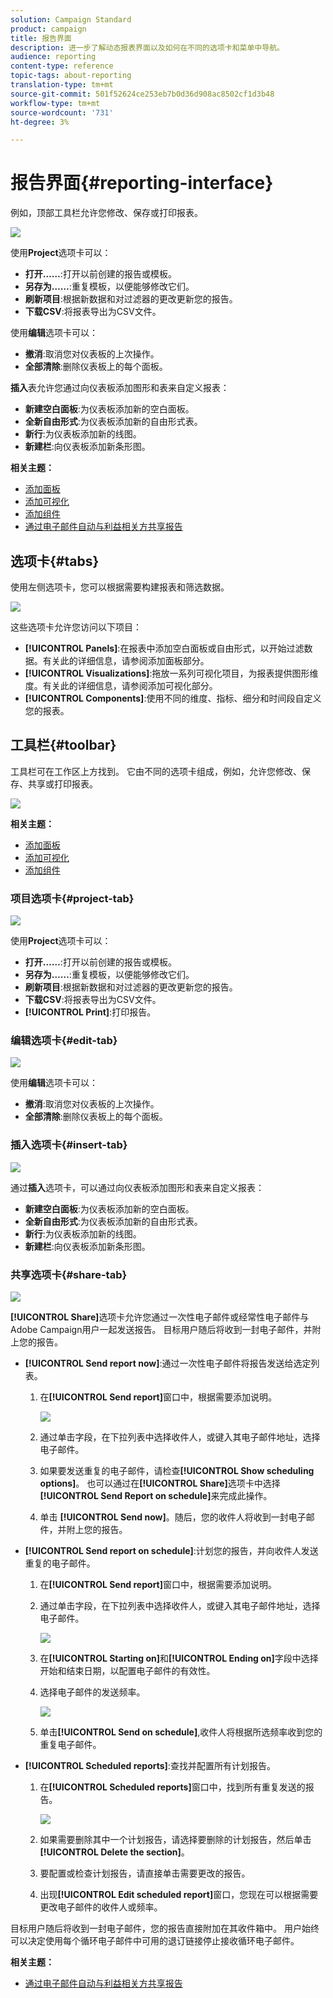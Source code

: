 ```yaml
---
solution: Campaign Standard
product: campaign
title: 报告界面
description: 进一步了解动态报表界面以及如何在不同的选项卡和菜单中导航。
audience: reporting
content-type: reference
topic-tags: about-reporting
translation-type: tm+mt
source-git-commit: 501f52624ce253eb7b0d36d908ac8502cf1d3b48
workflow-type: tm+mt
source-wordcount: '731'
ht-degree: 3%

---
```



# 报告界面{#reporting-interface}

例如，顶部工具栏允许您修改、保存或打印报表。

![](assets/dynamic_report_toolbar.png)

使用&#x200B;**Project**&#x200B;选项卡可以：

* **打开……**:打开以前创建的报告或模板。
* **另存为……**:重复模板，以便能够修改它们。
* **刷新项目**:根据新数据和对过滤器的更改更新您的报告。
* **下载CSV**:将报表导出为CSV文件。

使用&#x200B;**编辑**&#x200B;选项卡可以：

* **撤消**:取消您对仪表板的上次操作。
* **全部清除**:删除仪表板上的每个面板。

**插入**&#x200B;表允许您通过向仪表板添加图形和表来自定义报表：

* **新建空白面板**:为仪表板添加新的空白面板。
* **全新自由形式**:为仪表板添加新的自由形式表。
* **新行**:为仪表板添加新的线图。
* **新建栏**:向仪表板添加新条形图。

**相关主题：**

* [添加面板](../../reporting/using/adding-panels.md)
* [添加可视化](../../reporting/using/adding-visualizations.md)
* [添加组件](../../reporting/using/adding-components.md)
* [通过电子邮件自动与利益相关方共享报告](https://helpx.adobe.com/campaign/kb/simplify-campaign-management.html#Reportandshareinsightswithallstakeholders)

## 选项卡{#tabs}

使用左侧选项卡，您可以根据需要构建报表和筛选数据。

![](assets/dynamic_report_interface.png)

这些选项卡允许您访问以下项目：

* **[!UICONTROL Panels]**:在报表中添加空白面板或自由形式，以开始过滤数据。有关此的详细信息，请参阅添加面板部分。
* **[!UICONTROL Visualizations]**:拖放一系列可视化项目，为报表提供图形维度。有关此的详细信息，请参阅添加可视化部分。
* **[!UICONTROL Components]**:使用不同的维度、指标、细分和时间段自定义您的报表。

## 工具栏{#toolbar}

工具栏可在工作区上方找到。 它由不同的选项卡组成，例如，允许您修改、保存、共享或打印报表。

![](assets/dynamic_report_toolbar.png)

**相关主题：**

* [添加面板](../../reporting/using/adding-panels.md)
* [添加可视化](../../reporting/using/adding-visualizations.md)
* [添加组件](../../reporting/using/adding-components.md)

### 项目选项卡{#project-tab}

![](assets/tab_project.png)

使用&#x200B;**Project**&#x200B;选项卡可以：

* **打开……**:打开以前创建的报告或模板。
* **另存为……**:重复模板，以便能够修改它们。
* **刷新项目**:根据新数据和对过滤器的更改更新您的报告。
* **下载CSV**:将报表导出为CSV文件。
* **[!UICONTROL Print]**:打印报告。

### 编辑选项卡{#edit-tab}

![](assets/tab_edit.png)

使用&#x200B;**编辑**&#x200B;选项卡可以：

* **撤消**:取消您对仪表板的上次操作。
* **全部清除**:删除仪表板上的每个面板。

### 插入选项卡{#insert-tab}

![](assets/tab_insert.png)

通过&#x200B;**插入**&#x200B;选项卡，可以通过向仪表板添加图形和表来自定义报表：

* **新建空白面板**:为仪表板添加新的空白面板。
* **全新自由形式**:为仪表板添加新的自由形式表。
* **新行**:为仪表板添加新的线图。
* **新建栏**:向仪表板添加新条形图。

### 共享选项卡{#share-tab}

![](assets/tab_share_1.png)

**[!UICONTROL Share]**&#x200B;选项卡允许您通过一次性电子邮件或经常性电子邮件与Adobe Campaign用户一起发送报告。 目标用户随后将收到一封电子邮件，并附上您的报告。

* **[!UICONTROL Send report now]**:通过一次性电子邮件将报告发送给选定列表。

   1. 在&#x200B;**[!UICONTROL Send report]**&#x200B;窗口中，根据需要添加说明。

      ![](assets/tab_share_4.png)

   1. 通过单击字段，在下拉列表中选择收件人，或键入其电子邮件地址，选择电子邮件。
   1. 如果要发送重复的电子邮件，请检查&#x200B;**[!UICONTROL Show scheduling options]**。 也可以通过在&#x200B;**[!UICONTROL Share]**&#x200B;选项卡中选择&#x200B;**[!UICONTROL Send Report on schedule]**&#x200B;来完成此操作。
   1. 单击 **[!UICONTROL Send now]**。随后，您的收件人将收到一封电子邮件，并附上您的报告。

* **[!UICONTROL Send report on schedule]**:计划您的报告，并向收件人发送重复的电子邮件。

   1. 在&#x200B;**[!UICONTROL Send report]**&#x200B;窗口中，根据需要添加说明。
   1. 通过单击字段，在下拉列表中选择收件人，或键入其电子邮件地址，选择电子邮件。

      ![](assets/tab_share_5.png)

   1. 在&#x200B;**[!UICONTROL Starting on]**&#x200B;和&#x200B;**[!UICONTROL Ending on]**&#x200B;字段中选择开始和结束日期，以配置电子邮件的有效性。
   1. 选择电子邮件的发送频率。

      ![](assets/tab_share_2.png)

   1. 单击&#x200B;**[!UICONTROL Send on schedule]**,收件人将根据所选频率收到您的重复电子邮件。

* **[!UICONTROL Scheduled reports]**:查找并配置所有计划报告。

   1. 在&#x200B;**[!UICONTROL Scheduled reports]**&#x200B;窗口中，找到所有重复发送的报告。

      ![](assets/tab_share_3.png)

   1. 如果需要删除其中一个计划报告，请选择要删除的计划报告，然后单击&#x200B;**[!UICONTROL Delete the section]**。
   1. 要配置或检查计划报告，请直接单击需要更改的报告。
   1. 出现&#x200B;**[!UICONTROL Edit scheduled report]**&#x200B;窗口，您现在可以根据需要更改电子邮件的收件人或频率。

目标用户随后将收到一封电子邮件，您的报告直接附加在其收件箱中。 用户始终可以决定使用每个循环电子邮件中可用的退订链接停止接收循环电子邮件。

**相关主题：**

* [通过电子邮件自动与利益相关方共享报告](https://helpx.adobe.com/campaign/kb/simplify-campaign-management.html#Reportandshareinsightswithallstakeholders)
